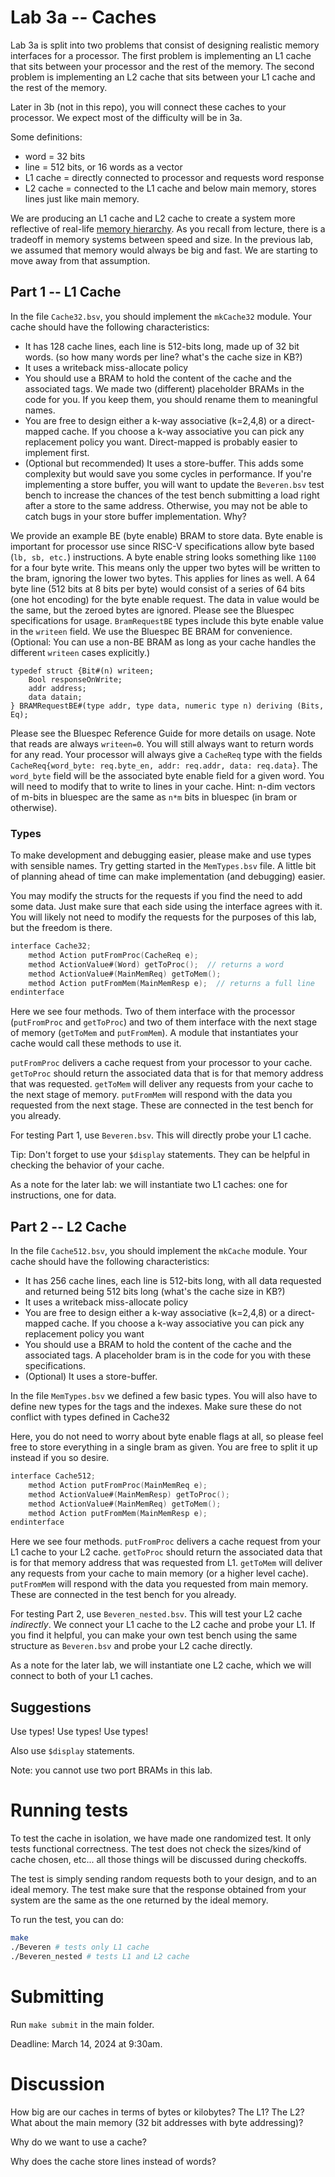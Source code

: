 # Lab 3a -- Caches

Lab 3a is split into two problems that consist of designing realistic memory interfaces for a processor. The first problem is implementing an L1 cache that sits between your processor and the rest of the memory. The second problem is implementing an L2 cache that sits between your L1 cache and the rest of the memory.

Later in 3b (not in this repo), you will connect these caches to your processor. We expect most of the difficulty will be in 3a.

Some definitions:
* word = 32 bits
* line = 512 bits, or 16 words as a vector
* L1 cache = directly connected to processor and requests word response
* L2 cache = connected to the L1 cache and below main memory, stores lines just like main memory.

We are producing an L1 cache and L2 cache to create a system more reflective of real-life [memory hierarchy](https://en.wikipedia.org/wiki/Memory_hierarchy). As you recall from lecture, there is a tradeoff in memory systems between speed and size. In the previous lab, we assumed that memory would always be big and fast. We are starting to move away from that assumption.

## Part 1 -- L1 Cache

In the file `Cache32.bsv`, you should implement the `mkCache32` module. Your cache should have the following characteristics:
- It has 128 cache lines, each line is 512-bits long, made up of 32 bit words. (so how many words per line? what's the cache size in KB?)
- It uses a writeback miss-allocate policy
- You should use a BRAM to hold the content of the cache and the associated tags. We made two (different) placeholder BRAMs in the code for you. If you keep them, you should rename them to meaningful names.
- You are free to design either a k-way associative (k=2,4,8) or a direct-mapped cache. If you choose a k-way associative you can pick any replacement policy you want. Direct-mapped is probably easier to implement first.
- (Optional but recommended) It uses a store-buffer. This adds some complexity but would save you some cycles in performance. If you're implementing a store buffer, you will want to update the `Beveren.bsv` test bench to increase the chances of the test bench submitting a load right after a store to the same address. Otherwise, you may not be able to catch bugs in your store buffer implementation. Why?

We provide an example BE (byte enable) BRAM to store data. Byte enable is important for processor use since RISC-V specifications allow byte based (`lb, sb, etc.`) instructions. A byte enable string looks something like `1100` for a four byte write. This means only the upper two bytes will be written to the bram, ignoring the lower two bytes. This applies for lines as well. A 64 byte line (512 bits at 8 bits per byte) would consist of a series of 64 bits (one hot encoding) for the byte enable request. The data in value would be the same, but the zeroed bytes are ignored. Please see the Bluespec specifications for usage. `BramRequestBE` types include this byte enable value in the `writeen` field. We use the Bluespec BE BRAM for convenience. (Optional: You can use a non-BE BRAM as long as your cache handles the different `writeen` cases explicitly.)
```
typedef struct {Bit#(n) writeen;
    Bool responseOnWrite;
    addr address;
    data datain;
} BRAMRequestBE#(type addr, type data, numeric type n) deriving (Bits, Eq);
```
Please see the Bluespec Reference Guide for more details on usage. Note that reads are always `writeen=0`. You will still always want to return words for any read. Your processor will always give a `CacheReq` type with the fields `CacheReq{word_byte: req.byte_en, addr: req.addr, data: req.data}`. The `word_byte` field will be the associated byte enable field for a given word. You will need to modify that to write to lines in your cache. Hint: n-dim vectors of m-bits in bluespec are the same as `n*m` bits in bluespec (in bram or otherwise).

### Types
To make development and debugging easier, please make and use types with sensible names. Try getting started in the `MemTypes.bsv` file. A little bit of planning ahead of time can make implementation (and debugging) easier.

You may modify the structs for the requests if you find the need to add some data. Just make sure that each side using the interface agrees with it. You will likely not need to modify the requests for the purposes of this lab, but the freedom is there.

```verilog
interface Cache32;
    method Action putFromProc(CacheReq e);
    method ActionValue#(Word) getToProc();  // returns a word
    method ActionValue#(MainMemReq) getToMem();
    method Action putFromMem(MainMemResp e);  // returns a full line
endinterface
```

Here we see four methods. Two of them interface with the processor (`putFromProc` and `getToProc`) and two of them interface with the next stage of memory (`getToMem` and `putFromMem`). A module that instantiates your cache would call these methods to use it.

`putFromProc` delivers a cache request from your processor to your cache. `getToProc` should return the associated data that is for that memory address that was requested. `getToMem` will deliver any requests from your cache to the next stage of memory. `putFromMem` will respond with the data you requested from the next stage. These are connected in the test bench for you already.

For testing Part 1, use `Beveren.bsv`. This will directly probe your L1 cache.

Tip: Don't forget to use your `$display` statements. They can be helpful in checking the behavior of your cache.

As a note for the later lab: we will instantiate two L1 caches: one for instructions, one for data.

## Part 2 -- L2 Cache

In the file `Cache512.bsv`, you should implement the `mkCache` module. Your cache should have the following characteristics:
- It has 256 cache lines, each line is 512-bits long, with all data requested and returned being 512 bits long (what's the cache size in KB?)
- It uses a writeback miss-allocate policy
- You are free to design either a k-way associative (k=2,4,8) or a direct-mapped cache. If you choose a k-way associative you can pick any replacement policy you want
- You should use a BRAM to hold the content of the cache and the associated tags. A placeholder bram is in the code for you with these specifications.
- (Optional) It uses a store-buffer.

In the file `MemTypes.bsv` we defined a few basic types.
You will also have to define new types for the tags and the indexes. Make sure these do not conflict with types defined in Cache32

Here, you do not need to worry about byte enable flags at all, so please feel free to store everything in a single bram as given. You are free to split it up instead if you so desire.

```verilog
interface Cache512;
    method Action putFromProc(MainMemReq e);
    method ActionValue#(MainMemResp) getToProc();
    method ActionValue#(MainMemReq) getToMem();
    method Action putFromMem(MainMemResp e);
endinterface
```

Here we see four methods. `putFromProc` delivers a cache request from your L1 cache to your L2 cache. `getToProc` should return the associated data that is for that memory address that was requested from L1. `getToMem` will deliver any requests from your cache to main memory (or a higher level cache). `putFromMem` will respond with the data you requested from main memory. These are connected in the test bench for you already.

For testing Part 2, use `Beveren_nested.bsv`. This will test your L2 cache *indirectly*. We connect your L1 cache to the L2 cache and probe your L1. If you find it helpful, you can make your own test bench using the same structure as `Beveren.bsv` and probe your L2 cache directly.

As a note for the later lab, we will instantiate one L2 cache, which we will connect to both of your L1 caches.

## Suggestions

Use types! Use types! Use types!

Also use `$display` statements.

Note: you cannot use two port BRAMs in this lab.

# Running tests

To test the cache in isolation, we have made one randomized test. It only tests functional correctness. The test does not check the sizes/kind of cache chosen, etc... all those things will be discussed during checkoffs.

The test is simply sending random requests both to your design, and to an ideal memory. The test make sure that the response obtained from your system are the same as the one returned by the ideal memory.

To run the test, you can do:

```bash
make
./Beveren # tests only L1 cache
./Beveren_nested # tests L1 and L2 cache
```

# Submitting
Run `make submit` in the main folder.

Deadline: March 14, 2024 at 9:30am.

# Discussion

How big are our caches in terms of bytes or kilobytes? The L1? The L2? What about the main memory (32 bit addresses with byte addressing)?

Why do we want to use a cache?

Why does the cache store lines instead of words?
